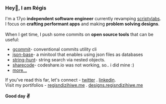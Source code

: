 ###  Hey👋, I am R&eacute;gis
I'm a 17yo <b>independent software engineer</b> currently revamping [scriptylabs](https://scriptylabs.com).<br>
I focus on <b>crafting performant apps</b> and making <b>problem solving designs</b>.<br><br>
When I get time, I push some commits on  <b>open source tools</b> that can be useful:
- [gcommit](https://github.com/veritem/gcommit)-&nbsp;conventional commits utility cli
- [json-base](https://github.com/regisrex/json-base)-&nbsp;a minitool that enables using json files as databases
- [string-hunt](https://github.com/regisrex/string-hunt)-&nbsp;string search via nested objects.
- [sharecode](https://github.com/regisrex/sharecode)-&nbsp;codeshare.io was not working, so.. i did mine :)
- [more...](https://github.com/regisrex?tab=repositories)

If you've read this far, let's connect - [twitter](https://twitter.com/regisrex)&nbsp;.&nbsp;[linkedin](https://linkedin.com/in/regisndizihirwe). <br>
Visit my portifolios - [regisndizihiwe.me](https://regisndizihiwe.me)&nbsp;.&nbsp;[designs.regisndizihiwe.me](https://designs.regisndizihiwe.me) <br>
<br>
<b>Good day ✌️ </b>
